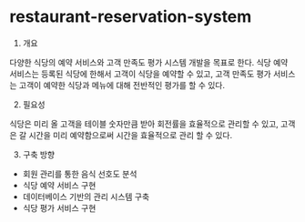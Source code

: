 # restaurant-reservation-system

1. 개요

 다양한 식당의 예약 서비스와 고객 만족도 평가 시스템 개발을 목표로 한다. 식당 예약 서비스는 등록된 식당에 한해서 고객이 식당을 예약할 수 있고, 고객 만족도 평가 서비스는 고객이 예약한 식당과 메뉴에 대해 전반적인 평가를 할 수 있다.

2. 필요성

식당은 미리 올 고객을 테이블 숫자만큼 받아 회전률을 효율적으로 관리할 수 있고, 고객은 갈 시간을 미리 예약함으로써 시간을 효율적으로 관리 할 수 있다.
 
 3. 구축 방향
 - 회원 관리를 통한 음식 선호도 분석 
 - 식당 예약 서비스 구현
 - 데이터베이스 기반의 관리 시스템 구축
 - 식당 평가 서비스 구현 
